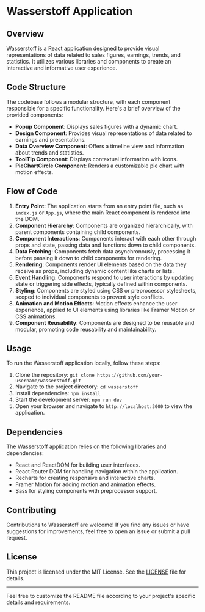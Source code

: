
# Wasserstoff Application

## Overview

Wasserstoff is a React application designed to provide visual representations of data related to sales figures, earnings, trends, and statistics. It utilizes various libraries and components to create an interactive and informative user experience.

## Code Structure

The codebase follows a modular structure, with each component responsible for a specific functionality. Here's a brief overview of the provided components:

- **Popup Component**: Displays sales figures with a dynamic chart.
- **Design Component**: Provides visual representations of data related to earnings and presentations.
- **Data Overview Component**: Offers a timeline view and information about trends and statistics.
- **ToolTip Component**: Displays contextual information with icons.
- **PieChartCircle Component**: Renders a customizable pie chart with motion effects.

## Flow of Code

1. **Entry Point**: The application starts from an entry point file, such as `index.js` or `App.js`, where the main React component is rendered into the DOM.
2. **Component Hierarchy**: Components are organized hierarchically, with parent components containing child components.
3. **Component Interactions**: Components interact with each other through props and state, passing data and functions down to child components.
4. **Data Fetching**: Components fetch data asynchronously, processing it before passing it down to child components for rendering.
5. **Rendering**: Components render UI elements based on the data they receive as props, including dynamic content like charts or lists.
6. **Event Handling**: Components respond to user interactions by updating state or triggering side effects, typically defined within components.
7. **Styling**: Components are styled using CSS or preprocessor stylesheets, scoped to individual components to prevent style conflicts.
8. **Animation and Motion Effects**: Motion effects enhance the user experience, applied to UI elements using libraries like Framer Motion or CSS animations.
9. **Component Reusability**: Components are designed to be reusable and modular, promoting code reusability and maintainability.

## Usage

To run the Wasserstoff application locally, follow these steps:

1. Clone the repository: `git clone https://github.com/your-username/wasserstoff.git`
2. Navigate to the project directory: `cd wasserstoff`
3. Install dependencies: `npm install`
4. Start the development server: `npm run dev`
5. Open your browser and navigate to `http://localhost:3000` to view the application.

## Dependencies

The Wasserstoff application relies on the following libraries and dependencies:

- React and ReactDOM for building user interfaces.
- React Router DOM for handling navigation within the application.
- Recharts for creating responsive and interactive charts.
- Framer Motion for adding motion and animation effects.
- Sass for styling components with preprocessor support.

## Contributing

Contributions to Wasserstoff are welcome! If you find any issues or have suggestions for improvements, feel free to open an issue or submit a pull request.

## License

This project is licensed under the MIT License. See the [LICENSE](LICENSE) file for details.

---

Feel free to customize the README file according to your project's specific details and requirements.

